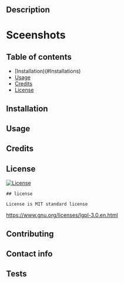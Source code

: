# 

  ## Description 

  

  # Sceenshots

  ## Table of contents

  * [Installation)(#Installations)
  * [Usage](#Usage)
  * [Credits](#Credits)
  * [License](#License)

  ## Installation

  

  ## Usage

  

 ## Credits

 

 ## License

[![License](https://img.shields.io/badge/License%20-MIT-blue)](https://opensource.org/licenses/MIT)


    ## license

    License is MIT standard license

https://www.gnu.org/licenses/lgpl-3.0.en.html

 ## Contributing

 

## Contact info

 


 

 ## Tests

 





